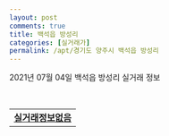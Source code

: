 ```yaml
---
layout: post
comments: true
title: 백석읍 방성리
categories: [실거래가]
permalink: /apt/경기도 양주시 백석읍 방성리
---
```


2021년 07월 04일 백석읍 방성리 실거래 정보

<script type="text/javascript">
  google.charts.load('current', {'packages':['corechart']});
  google.charts.setOnLoadCallback(drawChart);

  function drawChart() {
    var data = google.visualization.arrayToDataTable([['거래일', '매매', '전월세', '전매'], ['20-07', 2, 6, 0], ['20-08', 2, 2, 0], ['20-09', 4, 5, 0], ['20-10', 4, 4, 0], ['20-11', 1, 2, 0], ['20-12', 2, 0, 0], ['21-01', 5, 9, 0], ['21-02', 8, 3, 0], ['21-03', 4, 5, 0], ['21-04', 6, 0, 0], ['21-05', 4, 2, 0], ['21-06', 2, 1, 0]]);

    var options = {
      title: '최근 유형별 거래량 추이',
      legend: { position: 'bottom' }
    };

    var chart = new google.visualization.LineChart(document.getElementById('columnchart_material'));
    chart.draw(data, (options));
  }
</script>

<div id="columnchart_material" style="width: 95%; margin-left: -35px; display: block"></div>
<br>
<table>
  <tr>
    <td colspan="4" style="font-weight: bold;"><a href="https://search.naver.com/search.naver?query=백석읍 방성리 실거래정보없음">실거래정보없음</a></td>
  </tr>
    
</table>
    
